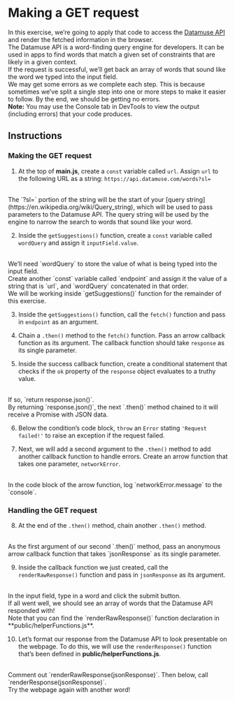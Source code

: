 # Making a GET request

In this exercise, we’re going to apply that code to access the [Datamuse API](https://www.datamuse.com/api/) and render the fetched information in the browser.
<br>
The Datamuse API is a word-finding query engine for developers. It can be used in apps to find words that match a given set of constraints that are likely in a given context.
<br>
If the request is successful, we’ll get back an array of words that sound like the word we typed into the input field.
<br>
We may get some errors as we complete each step. This is because sometimes we’ve split a single step into one or more steps to make it easier to follow. By the end, we should be getting no errors.
<br>
**Note:** You may use the Console tab in DevTools to view the output (including errors) that your code produces.

## Instructions

### Making the GET request

1. At the top of **main.js**, create a `const` variable called `url`. Assign `url` to the following URL as a string: `https://api.datamuse.com/words?sl=`
<br>
The `?sl=` portion of the string will be the start of your [query string](https://en.wikipedia.org/wiki/Query_string), which will be used to pass parameters to the Datamuse API. The query string will be used by the engine to narrow the search to words that sound like your word.

2. Inside the `getSuggestions()` function, create a `const` variable called `wordQuery` and assign it `inputField.value`.
<br>
We’ll need `wordQuery` to store the value of what is being typed into the input field.
<br>
Create another `const` variable called `endpoint` and assign it the value of a string that is `url`, and `wordQuery` concatenated in that order.
<br>
We will be working inside `getSuggestions()` function for the remainder of this exercise.

3. Inside the `getSuggestions()` function, call the `fetch()` function and pass in `endpoint` as an argument.

4. Chain a `.then()` method to the `fetch()` function. Pass an arrow callback function as its argument. The callback function should take `response` as its single parameter.

5. Inside the success callback function, create a conditional statement that checks if the `ok` property of the `response` object evaluates to a truthy value.
<br>
If so, `return response.json()`.
<br>
By returning `response.json()`, the next `.then()` method chained to it will receive a Promise with JSON data.

6. Below the condition’s code block, `throw` an `Error` stating `'Request failed!'` to raise an exception if the request failed.

7. Next, we will add a second argument to the `.then()` method to add another callback function to handle errors. Create an arrow function that takes one parameter, `networkError`.
<br>
In the code block of the arrow function, log `networkError.message` to the `console`.

### Handling the GET request

8. At the end of the `.then()` method, chain another `.then()` method.
<br>
As the first argument of our second `.then()` method, pass an anonymous arrow callback function that takes `jsonResponse` as its single parameter.

9. Inside the callback function we just created, call the `renderRawResponse()` function and pass in `jsonResponse` as its argument.
<br>
In the input field, type in a word and click the submit button.
<br>
If all went well, we should see an array of words that the Datamuse API responded with!
<br>
Note that you can find the `renderRawResponse()` function declaration in **public/helperFunctions.js**.

10. Let’s format our response from the Datamuse API to look presentable on the webpage. To do this, we will use the `renderResponse()` function that’s been defined in **public/helperFunctions.js**.
<br>
Comment out `renderRawResponse(jsonResponse)`. Then below, call `renderResponse(jsonResponse)`.
<br>
Try the webpage again with another word!
